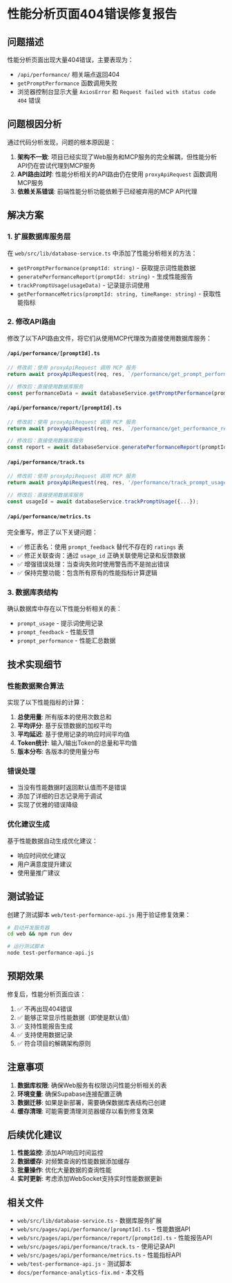 # 性能分析页面404错误修复报告

## 问题描述

性能分析页面出现大量404错误，主要表现为：
- `/api/performance/` 相关端点返回404
- `getPromptPerformance` 函数调用失败
- 浏览器控制台显示大量 `AxiosError` 和 `Request failed with status code 404` 错误

## 问题根因分析

通过代码分析发现，问题的根本原因是：

1. **架构不一致**: 项目已经实现了Web服务和MCP服务的完全解耦，但性能分析API仍在尝试代理到MCP服务
2. **API路由过时**: 性能分析相关的API路由仍在使用 `proxyApiRequest` 函数调用MCP服务
3. **依赖关系错误**: 前端性能分析功能依赖于已经被弃用的MCP API代理

## 解决方案

### 1. 扩展数据库服务层

在 `web/src/lib/database-service.ts` 中添加了性能分析相关的方法：

- `getPromptPerformance(promptId: string)` - 获取提示词性能数据
- `generatePerformanceReport(promptId: string)` - 生成性能报告
- `trackPromptUsage(usageData)` - 记录提示词使用
- `getPerformanceMetrics(promptId: string, timeRange: string)` - 获取性能指标

### 2. 修改API路由

修改了以下API路由文件，将它们从使用MCP代理改为直接使用数据库服务：

#### `/api/performance/[promptId].ts`
```typescript
// 修改前：使用 proxyApiRequest 调用 MCP 服务
return await proxyApiRequest(req, res, `/performance/get_prompt_performance`, {...});

// 修改后：直接使用数据库服务
const performanceData = await databaseService.getPromptPerformance(promptId);
```

#### `/api/performance/report/[promptId].ts`
```typescript
// 修改前：使用 proxyApiRequest 调用 MCP 服务
return await proxyApiRequest(req, res, `/performance/get_performance_report`, {...});

// 修改后：直接使用数据库服务
const report = await databaseService.generatePerformanceReport(promptId);
```

#### `/api/performance/track.ts`
```typescript
// 修改前：使用 proxyApiRequest 调用 MCP 服务
return await proxyApiRequest(req, res, '/performance/track_prompt_usage', {...});

// 修改后：直接使用数据库服务
const usageId = await databaseService.trackPromptUsage({...});
```

#### `/api/performance/metrics.ts`
完全重写，修正了以下关键问题：
- ✅ 修正表名：使用 `prompt_feedback` 替代不存在的 `ratings` 表
- ✅ 修正关联查询：通过 `usage_id` 正确关联使用记录和反馈数据
- ✅ 增强错误处理：当查询失败时使用警告而不是抛出错误
- ✅ 保持完整功能：包含所有原有的性能指标计算逻辑

### 3. 数据库表结构

确认数据库中存在以下性能分析相关的表：

- `prompt_usage` - 提示词使用记录
- `prompt_feedback` - 性能反馈
- `prompt_performance` - 性能汇总数据

## 技术实现细节

### 性能数据聚合算法

实现了以下性能指标的计算：

1. **总使用量**: 所有版本的使用次数总和
2. **平均评分**: 基于反馈数据的加权平均
3. **平均延迟**: 基于使用记录的响应时间平均值
4. **Token统计**: 输入/输出Token的总量和平均值
5. **版本分布**: 各版本的使用量分布

### 错误处理

- 当没有性能数据时返回默认值而不是错误
- 添加了详细的日志记录用于调试
- 实现了优雅的错误降级

### 优化建议生成

基于性能数据自动生成优化建议：

- 响应时间优化建议
- 用户满意度提升建议
- 使用量推广建议

## 测试验证

创建了测试脚本 `web/test-performance-api.js` 用于验证修复效果：

```bash
# 启动开发服务器
cd web && npm run dev

# 运行测试脚本
node test-performance-api.js
```

## 预期效果

修复后，性能分析页面应该：

1. ✅ 不再出现404错误
2. ✅ 能够正常显示性能数据（即使是默认值）
3. ✅ 支持性能报告生成
4. ✅ 支持使用数据记录
5. ✅ 符合项目的解耦架构原则

## 注意事项

1. **数据库权限**: 确保Web服务有权限访问性能分析相关的表
2. **环境变量**: 确保Supabase连接配置正确
3. **数据迁移**: 如果是新部署，需要确保数据库表结构已创建
4. **缓存清理**: 可能需要清理浏览器缓存以看到修复效果

## 后续优化建议

1. **性能监控**: 添加API响应时间监控
2. **数据缓存**: 对频繁查询的性能数据添加缓存
3. **批量操作**: 优化大量数据的查询性能
4. **实时更新**: 考虑添加WebSocket支持实时性能数据更新

## 相关文件

- `web/src/lib/database-service.ts` - 数据库服务扩展
- `web/src/pages/api/performance/[promptId].ts` - 性能数据API
- `web/src/pages/api/performance/report/[promptId].ts` - 性能报告API
- `web/src/pages/api/performance/track.ts` - 使用记录API
- `web/src/pages/api/performance/metrics.ts` - 性能指标API
- `web/test-performance-api.js` - 测试脚本
- `docs/performance-analytics-fix.md` - 本文档
